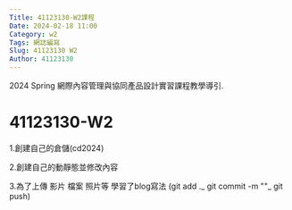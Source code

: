 ```yaml
---
Title: 41123130-W2課程
Date: 2024-02-18 11:00
Category: w2
Tags: 網誌編寫
Slug: 41123130 W2
Author: 41123130
---
```


2024 Spring 網際內容管理與協同產品設計實習課程教學導引.

<!-- PELICAN_END_SUMMARY -->

# 41123130-W2
1.創建自己的倉儲(cd2024) 

2.創建自己的動靜態並修改內容

3.為了上傳 影片 檔案 照片等 學習了blog寫法
(git add ._ git commit -m ""_ git push)